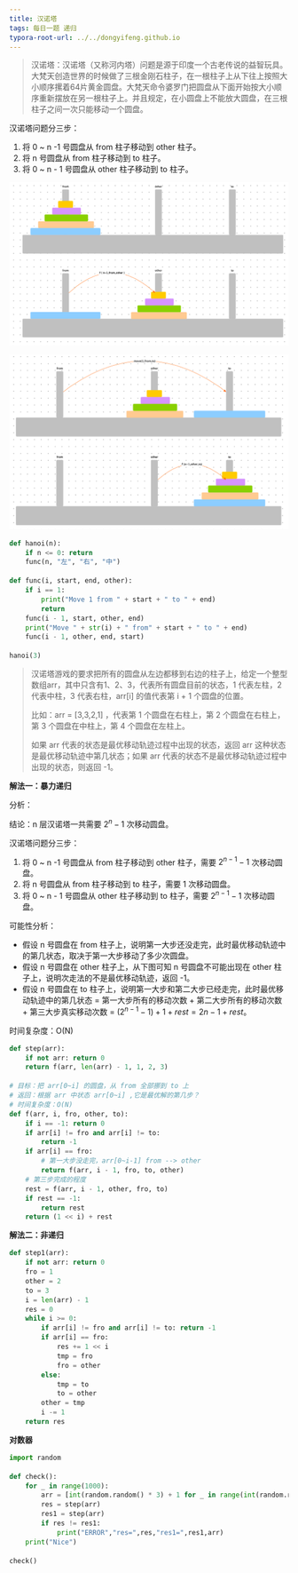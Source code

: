 ```yaml
---
title: 汉诺塔
tags: 每日一题 递归
typora-root-url: ../../dongyifeng.github.io
---
```


> 汉诺塔：汉诺塔（又称河内塔）问题是源于印度一个古老传说的益智玩具。大梵天创造世界的时候做了三根金刚石柱子，在一根柱子上从下往上按照大小顺序摞着64片黄金圆盘。大梵天命令婆罗门把圆盘从下面开始按大小顺序重新摆放在另一根柱子上。并且规定，在小圆盘上不能放大圆盘，在三根柱子之间一次只能移动一个圆盘。



汉诺塔问题分三步：

1. 将 0 ~ n -1 号圆盘从 from 柱子移动到 other 柱子。
2. 将 n 号圆盘从 from 柱子移动到 to 柱子。
3. 将 0 ~ n - 1 号圆盘从 other 柱子移动到 to 柱子。

![](/images/assets/screenshot-20221104-124442.png)

![](/images/assets/screenshot-20221104-124514.png)

```python
def hanoi(n):
    if n <= 0: return
    func(n, "左", "右", "中")

def func(i, start, end, other):
    if i == 1:
        print("Move 1 from " + start + " to " + end)
        return
    func(i - 1, start, other, end)
    print("Move " + str(i) + " from" + start + " to " + end)
    func(i - 1, other, end, start)

hanoi(3)
```



> 汉诺塔游戏的要求把所有的圆盘从左边都移到右边的柱子上，给定一个整型数组arr，其中只含有1、2、3，代表所有圆盘目前的状态，1 代表左柱，2代表中柱，3 代表右柱，arr[i] 的值代表第 i + 1 个圆盘的位置。
>
> 比如：arr = [3,3,2,1] ，代表第 1 个圆盘在右柱上，第 2 个圆盘在右柱上，第 3 个圆盘在中柱上，第 4 个圆盘在左柱上。
>
> 如果 arr 代表的状态是最优移动轨迹过程中出现的状态，返回 arr 这种状态是最优移动轨迹中第几状态；如果 arr 代表的状态不是最优移动轨迹过程中出现的状态，则返回 -1。



**解法一：暴力递归**

分析：

结论：n 层汉诺塔一共需要 $2^n-1$ 次移动圆盘。

汉诺塔问题分三步：

1. 将 0 ~ n -1 号圆盘从 from 柱子移动到 other 柱子，需要 $2^{n-1}-1$ 次移动圆盘。
2. 将 n 号圆盘从 from 柱子移动到 to 柱子，需要 1 次移动圆盘。
3. 将 0 ~ n - 1 号圆盘从 other 柱子移动到 to 柱子，需要 $2^{n-1}-1$ 次移动圆盘。



可能性分析：

- 假设 n 号圆盘在 from 柱子上，说明第一大步还没走完，此时最优移动轨迹中的第几状态，取决于第一大步移动了多少次圆盘。
- 假设 n 号圆盘在 other 柱子上，从下图可知 n 号圆盘不可能出现在 other 柱子上，说明次走法的不是最优移动轨迹，返回 -1。
- 假设 n 号圆盘在 to 柱子上，说明第一大步和第二大步已经走完，此时最优移动轨迹中的第几状态 = 第一大步所有的移动次数 + 第二大步所有的移动次数 + 第三大步真实移动次数 = $(2^{n-1}-1) + 1 + rest  = 2{n-1}+rest$。



时间复杂度：O(N)

```python
def step(arr):
    if not arr: return 0
    return f(arr, len(arr) - 1, 1, 2, 3)

# 目标：把 arr[0~i] 的圆盘，从 from 全部挪到 to 上
# 返回：根据 arr 中状态 arr[0~i] ,它是最优解的第几步？
# 时间复杂度：O(N)
def f(arr, i, fro, other, to):
    if i == -1: return 0
    if arr[i] != fro and arr[i] != to:
        return -1
    if arr[i] == fro:
        # 第一大步没走完，arr[0~i-1] from --> other
        return f(arr, i - 1, fro, to, other)
    # 第三步完成的程度
    rest = f(arr, i - 1, other, fro, to)
    if rest == -1:
        return rest
    return (1 << i) + rest
```



**解法二：非递归**

```python
def step1(arr):
    if not arr: return 0
    fro = 1
    other = 2
    to = 3
    i = len(arr) - 1
    res = 0
    while i >= 0:
        if arr[i] != fro and arr[i] != to: return -1
        if arr[i] == fro:
            res += 1 << i
            tmp = fro
            fro = other
        else:
            tmp = to
            to = other
        other = tmp
        i -= 1
    return res
```



**对数器**

```python
import random

def check():
    for _ in range(1000):
        arr = [int(random.random() * 3) + 1 for _ in range(int(random.random() * 100))]
        res = step(arr)
        res1 = step(arr)
        if res != res1:
            print("ERROR","res=",res,"res1=",res1,arr)
    print("Nice")

check()
```


